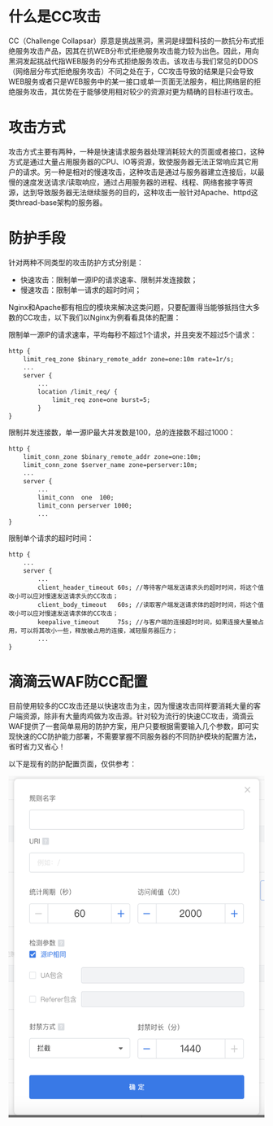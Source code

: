 # 什么是CC攻击

CC（Challenge Collapsar）原意是挑战黑洞，黑洞是绿盟科技的一款抗分布式拒绝服务攻击产品，因其在抗WEB分布式拒绝服务攻击能力较为出色。因此，用向黑洞发起挑战代指WEB服务的分布式拒绝服务攻击。该攻击与我们常见的DDOS（网络层分布式拒绝服务攻击）不同之处在于，CC攻击导致的结果是只会导致WEB服务或者只是WEB服务中的某一接口或单一页面无法服务，相比网络层的拒绝服务攻击，其优势在于能够使用相对较少的资源对更为精确的目标进行攻击。

# 攻击方式

攻击方式主要有两种，一种是快速请求服务器处理消耗较大的页面或者接口，这种方式是通过大量占用服务器的CPU、IO等资源，致使服务器无法正常响应其它用户的请求。另一种是相对的慢速攻击，这种攻击是通过与服务器建立连接后，以最慢的速度发送请求/读取响应，通过占用服务器的进程、线程、网络套接字等资源，达到导致服务器无法继续服务的目的，这种攻击一般针对Apache、httpd这类thread-base架构的服务器。

# 防护手段

针对两种不同类型的攻击防护方式分别是：
+ 快速攻击：限制单一源IP的请求速率、限制并发连接数；
+ 慢速攻击：限制单一请求的超时时间；

Nginx和Apache都有相应的模块来解决这类问题，只要配置得当能够抵挡住大多数的CC攻击，以下我们以Nginx为例看看具体的配置：

限制单一源IP的请求速率，平均每秒不超过1个请求，并且突发不超过5个请求：
```
http {
    limit_req_zone $binary_remote_addr zone=one:10m rate=1r/s;
    ...
    server {
        ...
        location /limit_req/ {
            limit_req zone=one burst=5;
        }
}
```

限制并发连接数，单一源IP最大并发数是100，总的连接数不超过1000：
```
http {
    limit_conn_zone $binary_remote_addr zone=one:10m;
    limit_conn_zone $server_name zone=perserver:10m;
    ...
    server {
        ...
        limit_conn  one  100;                                              
        limit_conn perserver 1000;
        ...
}
```

限制单个请求的超时时间：
```
http {
    ...
    server {
        ...
        client_header_timeout 60s; //等待客户端发送请求头的超时时间，将这个值改小可以应对慢速发送请求头的CC攻击；
        client_body_timeout   60s; //读取客户端发送请求体的超时时间，将这个值改小可以应对慢速发送请求体的CC攻击；
        keepalive_timeout     75s; //与客户端的连接超时时间，如果连接大量被占用，可以将其改小一些，释放被占用的连接，减轻服务器压力；
        ...
}
```


# 滴滴云WAF防CC配置

目前使用较多的CC攻击还是以快速攻击为主，因为慢速攻击同样要消耗大量的客户端资源，除非有大量肉鸡做为攻击源。针对较为流行的快速CC攻击，滴滴云WAF提供了一套简单易用的防护方案，用户只要根据需要输入几个参数，即可实现快速的CC防护能力部署，不需要掌握不同服务器的不同防护模块的配置方法，省时省力又省心！

以下是现有的防护配置页面，仅供参考：

<img src="/assets/waf_cc_config.png" width=521 height=672 />

